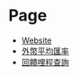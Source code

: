# Page

- [Website](https://chi0307.github.io)
- [外幣平均匯率](https://chi0307.github.io/projects/averageExchangeRate)
- [回饋哩程查詢](https://chi0307.github.io/projects/bestMileageCards)
